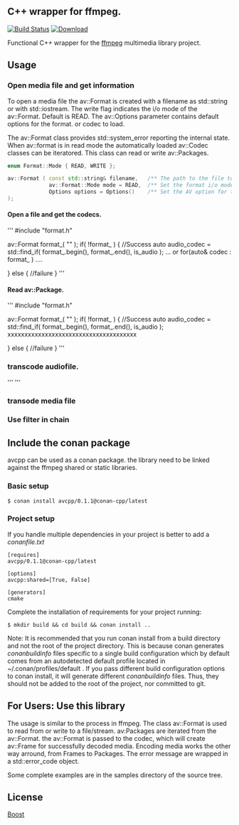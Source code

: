 ## C++ wrapper for ffmpeg.

[![Build Status](https://travis-ci.org/spielhuus/avcpp.svg?branch=master)](https://travis-ci.org/spielhuus/avcpp)
[ ![Download](https://api.bintray.com/packages/squawkcpp/conan-cpp/avcpp%3Aconan-cpp/images/download.svg) ](https://bintray.com/squawkcpp/conan-cpp/avcpp%3Aconan-cpp)

Functional C++ wrapper for the [ffmpeg](http://www.ffmpeg.org) multimedia library project.

## Usage

### Open media file and get information

To open a media file the av::Format is created with a filename as std::string or with std::iostream. The write flag
indicates the i/o mode of the av::Format. Default is READ. The av::Options parameter contains default options for the format.
or codec to load.

The av::Format class provides std::system_error reporting the internal state. When av::format is in read
mode the automatically loaded av::Codec classes can be iteratored. This class can read or write av::Packages.

```cpp
enum Format::Mode { READ, WRITE };

av::Format ( const std::string& filename,   /** The path to the file to open */
             av::Format::Mode mode = READ,  /** Set the format i/o mode to READ or WRITE. */
             Options options = Options()    /** Set the AV option for the format. */
);

```

#### Open a file and get the codecs.

'''
#include "format.h"

av::Format format_( "<path to mediafile>" );
if( !format_ ) {
    //Success
    auto audio_codec = std::find_if( format_.begin(), format_.end(), is_audio );
    ... or
    for(auto& codec : format_ )
        ....

} else {
    //failure
}
'''

#### Read av::Package.

'''
#include "format.h"

av::Format format_( "<path to mediafile>" );
if( !format_ ) {
    //Success
    auto audio_codec = std::find_if( format_.begin(), format_.end(), is_audio );
xxxxxxxxxxxxxxxxxxxxxxxxxxxxxxxxxxxxxx

} else {
    //failure
}
'''

### transcode audiofile.

'''
'''

### transode media file

### Use filter in chain


## Include the conan package

avcpp can be used as a conan package. the library need to be linked against the ffmpeg shared or static libraries.

### Basic setup

    $ conan install avcpp/0.1.1@conan-cpp/latest

### Project setup

If you handle multiple dependencies in your project is better to add a *conanfile.txt*

    [requires]
    avcpp/0.1.1@conan-cpp/latest

    [options]
    avcpp:shared=[True, False]

    [generators]
    cmake

Complete the installation of requirements for your project running:

    $ mkdir build && cd build && conan install ..

Note: It is recommended that you run conan install from a build directory and not the root of the project directory.  This is because conan generates *conanbuildinfo* files specific to a single build configuration which by default comes from an autodetected default profile located in ~/.conan/profiles/default .  If you pass different build configuration options to conan install, it will generate different *conanbuildinfo* files.  Thus, they should not be added to the root of the project, nor committed to git.

## For Users: Use this library

The usage is similar to the process in ffmpeg. The class av::Format is used to read from or write to a file/stream. av:Packages are iterated
from the av::Format. the av::Format is passed to the codec, which will create av::Frame for successfully decoded media. Encoding media
works the other way arround, from Frames to Packages. The error message are wrapped in a std::error_code object.

Some complete examples are in the samples directory of the source tree.

## License
[Boost](www.boost.org/LICENSE_1_0.txt)
